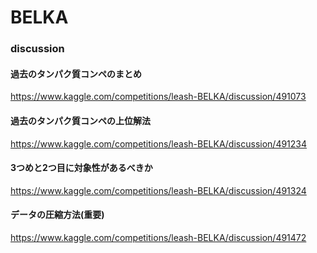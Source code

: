 # BELKA
### discussion
#### 過去のタンパク質コンペのまとめ　
https://www.kaggle.com/competitions/leash-BELKA/discussion/491073

#### 過去のタンパク質コンペの上位解法　
https://www.kaggle.com/competitions/leash-BELKA/discussion/491234

#### 3つめと2つ目に対象性があるべきか
https://www.kaggle.com/competitions/leash-BELKA/discussion/491324

#### データの圧縮方法(重要)
https://www.kaggle.com/competitions/leash-BELKA/discussion/491472
